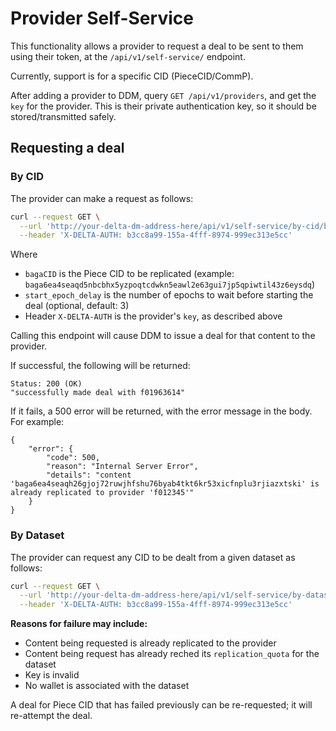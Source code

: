 # Provider Self-Service

This functionality allows a provider to request a deal to be sent to them using their token, at the `/api/v1/self-service/` endpoint. 

Currently, support is for a specific CID (PieceCID/CommP). 

After adding a provider to DDM, query `GET /api/v1/providers`, and get the `key` for the provider. This is their private authentication key, so it should be stored/transmitted safely. 

## Requesting a deal

### By CID
The provider can make a request as follows:

```bash
curl --request GET \
  --url 'http://your-delta-dm-address-here/api/v1/self-service/by-cid/bagaCID?start_epoch_delay=3' \
  --header 'X-DELTA-AUTH: b3cc8a99-155a-4fff-8974-999ec313e5cc'
```

Where
- `bagaCID` is the Piece CID to be replicated (example: `baga6ea4seaqd5nbcbhx5yzpoqtcdwkn5eawl2e63gui7jp5qpiwtil43z6eysdq`)
- `start_epoch_delay` is the number of epochs to wait before starting the deal (optional, default: 3)
- Header `X-DELTA-AUTH` is the provider's `key`, as described above


Calling this endpoint will cause DDM to issue a deal for that content to the provider.

If  successful, the following will be returned:

```
Status: 200 (OK)
"successfully made deal with f01963614"
```

If it fails, a 500 error will be returned, with the error message in the body. For example:

```
{
	"error": {
		"code": 500,
		"reason": "Internal Server Error",
		"details": "content 'baga6ea4seaqh26gjoj72ruwjhfshu76byab4tkt6kr53xicfnplu3rjiazxtski' is already replicated to provider 'f012345'"
	}
}
```

### By Dataset
The provider can request any CID to be dealt from a given dataset as follows:
```bash
curl --request GET \
  --url 'http://your-delta-dm-address-here/api/v1/self-service/by-dataset/dataset-name?start_epoch_delay=3' \
  --header 'X-DELTA-AUTH: b3cc8a99-155a-4fff-8974-999ec313e5cc'
```

**Reasons for failure may include:**
- Content being requested is already replicated to the provider
- Content being request has already reched its `replication_quota` for the dataset
- Key is invalid
- No wallet is associated with the dataset


A deal for Piece CID that has failed previously can be re-requested; it will re-attempt the deal.